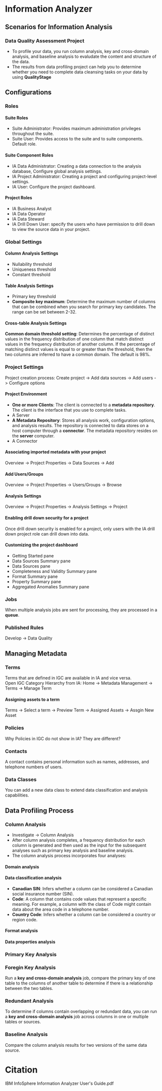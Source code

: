 # Information Analyzer

## Scenarios for Information Analysis
### Data Quality Assessment Project
* To profile your data, you run column analysis, key and cross-domain analysis, and baseline analysis to evaludate the content and structure of the data. 
* The results from data profiling project can help you to determine whether you need to complete data cleansing tasks on your data by using **QualityStage**

## Configurations
### Roles
#### Suite Roles
* Suite Administrator: Provides maximum administration privileges throughout the suite. 
* Suite User: Provides access to the suite and to suite components. Default role. 

#### Suite Component Roles
* IA Data Administrator: Creating a data connection to the analysis database, Configure global analysis settings. 
* IA Project Administrator: Creating a project and configuring project-level settings. 
* IA User: Configure the project dashboard. 

#### Project Roles
* IA Business Analyst
* IA Data Operator
* IA Data Steward
* IA Drill Down User: specify the users who have permission to drill down to view the source data in your project. 

### Global Settings
#### Column Analysis Settings
* Nullability threshold
* Uniqueness threshold
* Constant threshold

#### Table Analysis Settings
* Primary key threshold
* **Composite key maximum**: Determine the maximum number of columns that can be combined when you search for primary key candidates. The range can be set between 2-32. 

#### Cross-table Analysis Settings
**Common domain threshold setting**: Determines the percentage of distinct values in the frequency distribution of one column that match distinct values in the frequency distribution of another column. If the percentage of matching distinct values is equal to or greater than the threshold, then the two columns are inferred to have a common domain. The default is 98%. 

### Project Settings
Project creation process: Create project -> Add data sources -> Add users -> Configure options
#### Project Environment
* **One or more Clients**: The client is connected to a **metadata repository**. The client is the interface that you use to complete tasks. 
* A Server
* **A Metadata Repository**: Stores all analysis work, configuration options, and analysis results. The repository is connected to data stores on a host computer through a **connector**. The metadata repository resides on the **server** computer.
* A Connector

#### Associating imported metadata with your project
Overview -> Project Properties -> Data Sources -> Add
#### Add Users/Groups
Overview -> Project Properties -> Users/Groups -> Browse
#### Analysis Settings
Overview -> Project Properties -> Analysis Settings -> Project

#### Enabling drill down security for a project
Once drill down security is enabled for a project, only users with the IA drill down project role can drill down into data. 
#### Customizing the project dashboard
* Getting Started pane
* Data Sources Summary pane
* Data Sources pane
* Completeness and Validity Summary pane
* Format Summary pane
* Property Summary pane
* Aggregated Anomalies Summary pane

### Jobs
When multiple analysis jobs are sent for processing, they are processed in a **queue**. 

### Published Rules
Develop -> Data Quality

## Managing Metadata
### Terms
Terms that are defined in IGC are available in IA and vice versa.  
Open IGC Category Hierarchy from IA: Home -> Metadata Management -> Terms -> Manage Term
#### Assigning assets to a term 
Terms -> Select a term -> Preview Term -> Assigned Assets -> Assgin New Asset
### Policies
Why Policies in IGC do not show in IA? They are different?
### Contacts
A contact contains personal information such as names, addresses, and telephone numbers of users. 
### Data Classes 
You can add a new data class to extend data classification and analysis capabilities. 

## Data Profiling Process
### Column Analysis
* Investigate -> Column Analysis
* After column analysis completes, a frequency distribution for each column is generated and then used as the input for the subsequent analyses such as primary key analysis and baseline analysis. 
* The column analysis process incorporates four analyses:
#### Domain analysis
#### Data classification analysis
* **Canadian SIN**: Infers whether a column can be considered a Canadian social insurance number (SIN). 
* **Code**: A column that contains code values that represent a specific meaning. For example, a column with the class of Code might contain data about the area code in a telephone number. 
* **Country Code**: Infers whether a column can be considered a country or region code. 

#### Format analysis
#### Data properties analysis

### Primary Key Analysis

### Foregin Key Analysis
Run a **key and cross-domain analysis** job, compare the primary key of one table to the columns of another table to determine if there is a relationship between the two tables. 

### Redundant Analysis
To determine if columns contain overlapping or redundant data, you can run a **key and cross-domain analysis** job across columns in one or multiple tables or sources. 

### Baseline Analysis
Compare the column analysis results for two versions of the same data source.   

# Citation
IBM InfoSphere Information Analyzer User's Guide.pdf 
